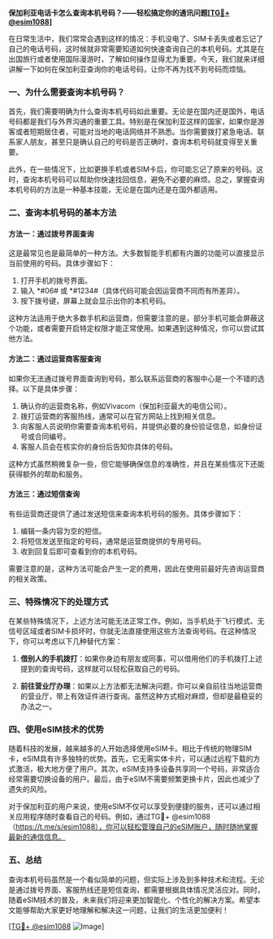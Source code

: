 **保加利亚电话卡怎么查询本机号码？——轻松搞定你的通讯问题[[TG💪+ @esim1088](https://t.me/s/esim1088)]**

在日常生活中，我们常常会遇到这样的情况：手机没电了、SIM卡丢失或者忘记了自己的电话号码，这时候就非常需要知道如何快速查询自己的本机号码。尤其是在出国旅行或者使用国际漫游时，了解如何操作显得尤为重要。今天，我们就来详细讲解一下如何在保加利亚查询你的电话号码，让你不再为找不到号码而烦恼。

### 一、为什么需要查询本机号码？

首先，我们需要明确为什么查询本机号码如此重要。无论是在国内还是国外，电话号码都是我们与外界沟通的重要工具。特别是在保加利亚这样的国家，如果你是游客或者短期居住者，可能对当地的电话网络并不熟悉。当你需要拨打紧急电话、联系家人朋友，甚至只是确认自己的号码是否正确时，查询本机号码就变得至关重要。

此外，在一些情况下，比如更换手机或者SIM卡后，你可能忘记了原来的号码。这时，查询本机号码可以帮助你快速找回信息，避免不必要的麻烦。总之，掌握查询本机号码的方法是一种基本技能，无论是在国内还是在国外都适用。

### 二、查询本机号码的基本方法

#### 方法一：通过拨号界面查询

这是最常见也是最简单的一种方法。大多数智能手机都有内置的功能可以直接显示当前使用的号码。具体步骤如下：

1. 打开手机的拨号界面。
2. 输入 *#06# 或 *#1234#（具体代码可能会因运营商不同而有所差异）。
3. 按下拨号键，屏幕上就会显示出你的本机号码。

这种方法适用于绝大多数手机和运营商，但需要注意的是，部分手机可能会屏蔽这个功能，或者需要开启特定权限才能正常使用。如果遇到这种情况，你可以尝试其他方法。

#### 方法二：通过运营商客服查询

如果你无法通过拨号界面查询到号码，那么联系运营商的客服中心是一个不错的选择。以下是具体步骤：

1. 确认你的运营商名称，例如Vivacom（保加利亚最大的电信公司）。
2. 拨打运营商的客服热线，通常可以在官方网站上找到相关信息。
3. 向客服人员说明你需要查询本机号码，并提供必要的身份验证信息，如身份证号或合同编号。
4. 客服人员会在核实你的身份后告知你具体的号码。

这种方式虽然稍微复杂一些，但它能够确保信息的准确性，并且在某些情况下还能获得额外的帮助和服务。

#### 方法三：通过短信查询

有些运营商还提供了通过发送短信来查询本机号码的服务。具体步骤如下：

1. 编辑一条内容为空的短信。
2. 将短信发送至指定的号码，通常是运营商提供的专用号码。
3. 收到回复后即可查看到你的本机号码。

需要注意的是，这种方法可能会产生一定的费用，因此在使用前最好先咨询运营商的相关政策。

### 三、特殊情况下的处理方式

在某些特殊情况下，上述方法可能无法正常工作。例如，当手机处于飞行模式、无信号区域或者SIM卡损坏时，你就无法直接使用这些方法查询号码。在这种情况下，你可以考虑以下几种替代方案：

1. **借别人的手机拨打**：如果你身边有朋友或同事，可以借用他们的手机拨打上述提到的查询号码，这样就可以轻松获取自己的号码。
   
2. **前往营业厅办理**：如果以上方法都无法解决问题，你可以亲自前往当地运营商的营业厅，带上有效证件进行查询。虽然这种方式相对麻烦，但却是最稳妥的办法之一。

### 四、使用eSIM技术的优势

随着科技的发展，越来越多的人开始选择使用eSIM卡。相比于传统的物理SIM卡，eSIM具有许多独特的优势。首先，它无需实体卡片，可以通过远程下载的方式激活，极大地方便了用户。其次，eSIM支持多设备共享同一个号码，非常适合经常需要切换设备的用户。最后，由于eSIM不需要频繁更换卡片，因此也减少了遗失的风险。

对于保加利亚的用户来说，使用eSIM不仅可以享受到便捷的服务，还可以通过相关应用程序随时查看自己的号码。例如，通过TG💪+ @esim1088（https://t.me/s/esim1088），你可以轻松管理自己的eSIM账户，随时随地掌握最新的通信信息。

### 五、总结

查询本机号码虽然是一个看似简单的问题，但实际上涉及到多种技术和流程。无论是通过拨号界面、客服热线还是短信查询，都需要根据具体情况灵活应对。同时，随着eSIM技术的普及，未来我们将迎来更加智能化、个性化的解决方案。希望本文能够帮助大家更好地理解和解决这一问题，让我们的生活更加便利！

[[TG💪+ @esim1088](https://t.me/s/esim1088) ![Image](https://i.postimg.cc/4NQfJmqS/Snipaste-2025-05-13-00-14-12.png)]